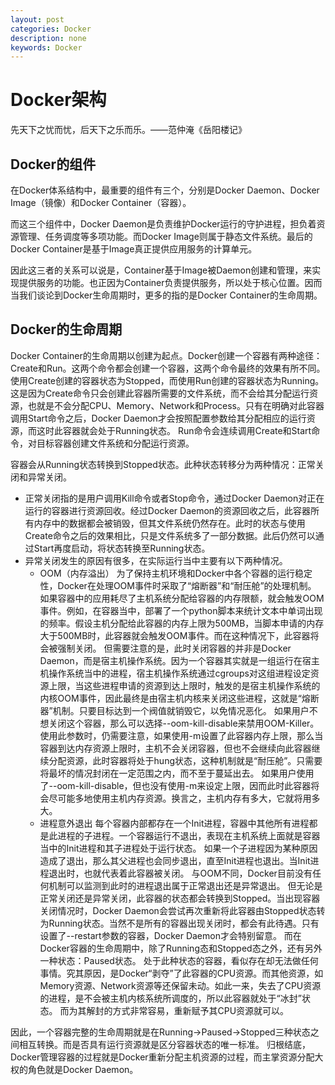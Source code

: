 ```yaml
---
layout: post
categories: Docker
description: none
keywords: Docker
---
```

# Docker架构
先天下之忧而忧，后天下之乐而乐。——范仲淹《岳阳楼记》


## Docker的组件
在Docker体系结构中，最重要的组件有三个，分别是Docker Daemon、Docker Image（镜像）和Docker Container（容器）。

而这三个组件中，Docker Daemon是负责维护Docker运行的守护进程，担负着资源管理、任务调度等多项功能。而Docker Image则属于静态文件系统。最后的Docker Container是基于Image真正提供应用服务的计算单元。

因此这三者的关系可以说是，Container基于Image被Daemon创建和管理，来实现提供服务的功能。也正因为Container负责提供服务，所以处于核心位置。因而当我们谈论到Docker生命周期时，更多的指的是Docker Container的生命周期。

## Docker的生命周期
Docker Container的生命周期以创建为起点。Docker创建一个容器有两种途径：Create和Run。这两个命令都会创建一个容器，这两个命令最终的效果有所不同。使用Create创建的容器状态为Stopped，而使用Run创建的容器状态为Running。这是因为Create命令只会创建此容器所需要的文件系统，而不会给其分配运行资源，也就是不会分配CPU、Memory、Network和Process。只有在明确对此容器调用Start命令之后，Docker Daemon才会按照配置参数给其分配相应的运行资源，而这时此容器就会处于Running状态。 Run命令会连续调用Create和Start命令，对目标容器创建文件系统和分配运行资源。

容器会从Running状态转换到Stopped状态。此种状态转移分为两种情况：正常关闭和异常关闭。
- 正常关闭指的是用户调用Kill命令或者Stop命令，通过Docker Daemon对正在运行的容器进行资源回收。经过Docker Daemon的资源回收之后，此容器所有内存中的数据都会被销毁，但其文件系统仍然存在。此时的状态与使用Create命令之后的效果相比，只是文件系统多了一部分数据。此后仍然可以通过Start再度启动，将状态转换至Running状态。
- 异常关闭发生的原因有很多，在实际运行当中主要有以下两种情况。 
  - OOM（内存溢出）
为了保持主机环境和Docker中各个容器的运行稳定性，Docker在处理OOM事件时采取了“熔断器”和“耐压舱”的处理机制。 如果容器中的应用耗尽了主机系统分配给容器的内存限额，就会触发OOM事件。例如，在容器当中，部署了一个python脚本来统计文本中单词出现的频率。假设主机分配给此容器的内存上限为500MB，当脚本申请的内存大于500MB时，此容器就会触发OOM事件。而在这种情况下，此容器将会被强制关闭。
但需要注意的是，此时关闭容器的并非是Docker Daemon，而是宿主机操作系统。因为一个容器其实就是一组运行在宿主机操作系统当中的进程，宿主机操作系统通过cgroups对这组进程设定资源上限，当这些进程申请的资源到达上限时，触发的是宿主机操作系统的内核OOM事件，因此最终是由宿主机内核来关闭这些进程，这就是“熔断器”机制。只要目标达到一个阀值就销毁它，以免情况恶化。
如果用户不想关闭这个容器，那么可以选择--oom-kill-disable来禁用OOM-Killer。使用此参数时，仍需要注意，如果使用-m设置了此容器内存上限，那么当容器到达内存资源上限时，主机不会关闭容器，但也不会继续向此容器继续分配资源，此时容器将处于hung状态，这种机制就是“耐压舱”。只需要将最坏的情况封闭在一定范围之内，而不至于蔓延出去。
如果用户使用了--oom-kill-disable，但也没有使用-m来设定上限，因而此时此容器将会尽可能多地使用主机内存资源。换言之，主机内存有多大，它就将用多大。
  - 进程意外退出
每个容器内部都存在一个Init进程，容器中其他所有进程都是此进程的子进程。一个容器运行不退出，表现在主机系统上面就是容器当中的Init进程和其子进程处于运行状态。
如果一个子进程因为某种原因造成了退出，那么其父进程也会同步退出，直至Init进程也退出。当Init进程退出时，也就代表着此容器被关闭。
与OOM不同，Docker目前没有任何机制可以监测到此时的进程退出属于正常退出还是异常退出。
但无论是正常关闭还是异常关闭，此容器的状态都会转换到Stopped。当出现容器关闭情况时，Docker Daemon会尝试再次重新将此容器由Stopped状态转为Running状态。当然不是所有的容器出现关闭时，都会有此待遇。只有设置了--restart参数的容器，Docker Daemon才会特别留意。
而在Docker容器的生命周期中，除了Running态和Stopped态之外，还有另外一种状态：Paused状态。
处于此种状态的容器，看似存在却无法做任何事情。究其原因，是Docker“剥夺”了此容器的CPU资源。而其他资源，如Memory资源、Network资源等还保留未动。如此一来，失去了CPU资源的进程，是不会被主机内核系统所调度的，所以此容器就处于“冰封”状态。
而为其解封的方式非常容易，重新赋予其CPU资源就可以。

因此，一个容器完整的生命周期就是在Running→Paused→Stopped三种状态之间相互转换。而是否具有运行资源就是区分容器状态的唯一标准。 归根结底，Docker管理容器的过程就是Docker重新分配主机资源的过程，而主掌资源分配大权的角色就是Docker Daemon。